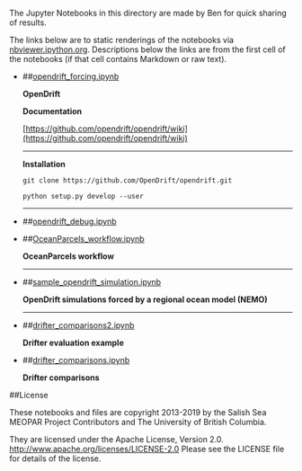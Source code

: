 The Jupyter Notebooks in this directory are made by Ben for
quick sharing of results.

The links below are to static renderings of the notebooks via
[nbviewer.ipython.org](http://nbviewer.ipython.org/).
Descriptions below the links are from the first cell of the notebooks
(if that cell contains Markdown or raw text).

* ##[opendrift_forcing.ipynb](http://nbviewer.ipython.org/urls/bitbucket.org/salishsea/analysis-ben/raw/tip/notebooks/OpenDrift/opendrift_forcing.ipynb)  
    
    **OpenDrift**  
      
    **Documentation**  
      
    [https://github.com/opendrift/opendrift/wiki](https://github.com/opendrift/opendrift/wiki)  
      
    ***  
      
    **Installation**  
      
    `git clone https://github.com/OpenDrift/opendrift.git`  
      
    `python setup.py develop --user`  
      
    ***  

* ##[opendrift_debug.ipynb](http://nbviewer.ipython.org/urls/bitbucket.org/salishsea/analysis-ben/raw/tip/notebooks/OpenDrift/opendrift_debug.ipynb)  
    
* ##[OceanParcels_workflow.ipynb](http://nbviewer.ipython.org/urls/bitbucket.org/salishsea/analysis-ben/raw/tip/notebooks/OpenDrift/OceanParcels_workflow.ipynb)  
    
    **OceanParcels workflow**  
      
    ***  

* ##[sample_opendrift_simulation.ipynb](http://nbviewer.ipython.org/urls/bitbucket.org/salishsea/analysis-ben/raw/tip/notebooks/OpenDrift/sample_opendrift_simulation.ipynb)  
    
    **OpenDrift simulations forced by a regional ocean model (NEMO)**  
      
    ***  

* ##[drifter_comparisons2.ipynb](http://nbviewer.ipython.org/urls/bitbucket.org/salishsea/analysis-ben/raw/tip/notebooks/OpenDrift/drifter_comparisons2.ipynb)  
    
    **Drifter evaluation example**  

* ##[drifter_comparisons.ipynb](http://nbviewer.ipython.org/urls/bitbucket.org/salishsea/analysis-ben/raw/tip/notebooks/OpenDrift/drifter_comparisons.ipynb)  
    
    **Drifter comparisons**  


##License

These notebooks and files are copyright 2013-2019
by the Salish Sea MEOPAR Project Contributors
and The University of British Columbia.

They are licensed under the Apache License, Version 2.0.
http://www.apache.org/licenses/LICENSE-2.0
Please see the LICENSE file for details of the license.
